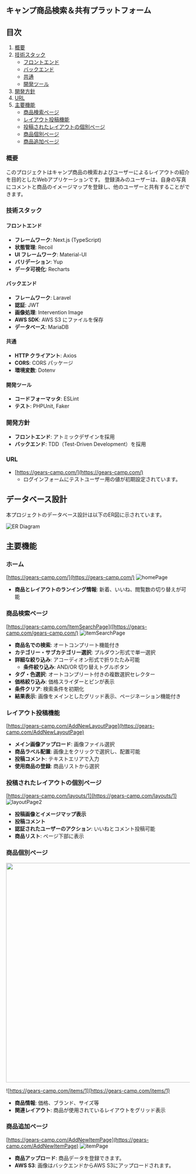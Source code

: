 ## キャンプ商品検索＆共有プラットフォーム

## 目次

1. [概要](#概要)
2. [技術スタック](#技術スタック)
   - [フロントエンド](#フロントエンド)
   - [バックエンド](#バックエンド)
   - [共通](#共通)
   - [開発ツール](#開発ツール)
3. [開発方針](#開発方針)
4. [URL](#URL)
5. [主要機能](#主要機能)
   - [商品検索ページ](#商品検索ページ)
   - [レイアウト投稿機能](#レイアウト投稿機能)
   - [投稿されたレイアウトの個別ページ](#投稿されたレイアウトの個別ページ)
   - [商品個別ページ](#商品個別ページ)
   - [商品追加ページ](#商品追加ページ)
     
### 概要

このプロジェクトはキャンプ商品の検索およびユーザーによるレイアウトの紹介を目的としたWebアプリケーションです。
登録済みのユーザーは、自身の写真にコメントと商品のイメージマップを登録し、他のユーザーと共有することができます。

### 技術スタック

#### フロントエンド

- **フレームワーク**: Next.js (TypeScript)
- **状態管理**: Recoil
- **UI フレームワーク**: Material-UI
- **バリデーション**: Yup
- **データ可視化**: Recharts

#### バックエンド

- **フレームワーク**: Laravel
- **認証**: JWT
- **画像処理**: Intervention Image
- **AWS SDK**: AWS S3 にファイルを保存
- **データベース**: MariaDB

#### 共通

- **HTTP クライアント**: Axios
- **CORS**: CORS パッケージ
- **環境変数**: Dotenv

#### 開発ツール

- **コードフォーマッタ**: ESLint
- **テスト**: PHPUnit, Faker

### 開発方針

- **フロントエンド**: アトミックデザインを採用
- **バックエンド**: TDD（Test-Driven Development）を採用

### URL

- [https://gears-camp.com/](https://gears-camp.com/)
  - ログインフォームにテストユーザー用の値が初期設定されています。

## データベース設計

本プロジェクトのデータベース設計は以下のER図に示されています。

![ER Diagram](/docs/er_diagram.png)


## 主要機能
### ホーム
[https://gears-camp.com/](https://gears-camp.com/)
![homePage](/docs/homePage.png)
- **商品とレイアウトのランイング情報**: 新着、いいね、閲覧数の切り替えが可能

### 商品検索ページ
[https://gears-camp.com/ItemSearchPage]([https://gears-camp.com/gears-camp.com/)
![itemSearchPage](/docs/itemSearchPage.png)
- **商品名での検索**: オートコンプリート機能付き
- **カテゴリー・サブカテゴリー選択**: プルダウン形式で単一選択
- **詳細な絞り込み**: アコーディオン形式で折りたたみ可能
  - **条件絞り込み**: AND/OR 切り替えトグルボタン
- **タグ・色選択**: オートコンプリート付きの複数選択セレクター
- **価格絞り込み**: 価格スライダーとピンが表示
- **条件クリア**: 検索条件を初期化
- **結果表示**: 画像をメインとしたグリッド表示、ページネーション機能付き

### レイアウト投稿機能
[https://gears-camp.com/AddNewLayoutPage](https://gears-camp.com/AddNewLayoutPage)

- **メイン画像アップロード**: 画像ファイル選択
- **商品ラベル配置**: 画像上をクリックで選択し、配置可能
- **投稿コメント**: テキストエリアで入力
- **使用商品の登録**: 商品リストから選択

### 投稿されたレイアウトの個別ページ
[https://gears-camp.com/layouts/1](https://gears-camp.com/layouts/1)
![layoutPage2](/docs/layoutPage2.png)
- **投稿画像とイメージマップ表示**
- **投稿コメント**
- **認証されたユーザーのアクション**: いいねとコメント投稿可能
- **商品リスト**: ページ下部に表示

### 商品個別ページ

<img src="/docs/itemPage.png" width="600" />  


![https://gears-camp.com/items/1](https://gears-camp.com/items/1)
- **商品情報**: 価格、ブランド、サイズ等
- **関連レイアウト**: 商品が使用されているレイアウトをグリッド表示

### 商品追加ページ
[https://gears-camp.com/AddNewItemPage](https://gears-camp.com/AddNewItemPage)
![itemPage](/docs/itemPage.png)
- **商品アップロード**: 商品データを登録できます。
- **AWS S3**: 画像はバックエンドからAWS S3にアップロードされます。

